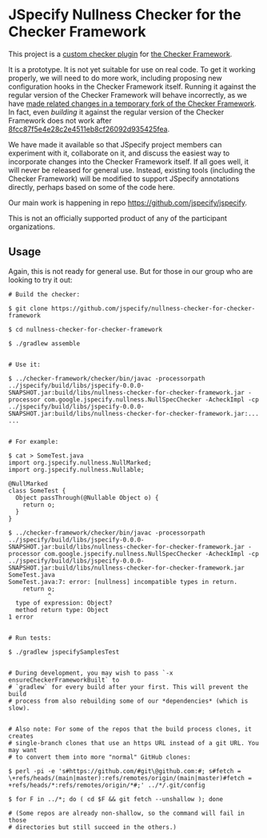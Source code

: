 # JSpecify Nullness Checker for the Checker Framework

This project is a
[custom checker plugin](https://checkerframework.org/manual/#creating-a-checker)
for [the Checker Framework](https://checkerframework.org/).

It is a prototype. It is not yet suitable for use on real code. To get it
working properly, we will need to do more work, including proposing new
configuration hooks in the Checker Framework itself. Running it against the
regular version of the Checker Framework will behave incorrectly, as we have
[made related changes in a temporary fork of the Checker Framework](https://github.com/jspecify/checker-framework).
In fact, even _building_ it against the regular version of the Checker Framework
does not work after
[8fcc87f5e4e28c2e4511eb8cf26092d935425fea](https://github.com/jspecify/nullness-checker-for-checker-framework/commit/8fcc87f5e4e28c2e4511eb8cf26092d935425fea).

We have made it available so that JSpecify project members can experiment with
it, collaborate on it, and discuss the easiest way to incorporate changes into
the Checker Framework itself. If all goes well, it will never be released for
general use. Instead, existing tools (including the Checker Framework) will be
modified to support JSpecify annotations directly, perhaps based on some of the
code here.

Our main work is happening in repo https://github.com/jspecify/jspecify.

This is not an officially supported product of any of the participant
organizations.

## Usage

Again, this is not ready for general use. But for those in our group who are
looking to try it out:

```
# Build the checker:

$ git clone https://github.com/jspecify/nullness-checker-for-checker-framework

$ cd nullness-checker-for-checker-framework

$ ./gradlew assemble


# Use it:

$ ../checker-framework/checker/bin/javac -processorpath ../jspecify/build/libs/jspecify-0.0.0-SNAPSHOT.jar:build/libs/nullness-checker-for-checker-framework.jar -processor com.google.jspecify.nullness.NullSpecChecker -AcheckImpl -cp ../jspecify/build/libs/jspecify-0.0.0-SNAPSHOT.jar:build/libs/nullness-checker-for-checker-framework.jar:... ...


# For example:

$ cat > SomeTest.java
import org.jspecify.nullness.NullMarked;
import org.jspecify.nullness.Nullable;

@NullMarked
class SomeTest {
  Object passThrough(@Nullable Object o) {
    return o;
  }
}

$ ../checker-framework/checker/bin/javac -processorpath ../jspecify/build/libs/jspecify-0.0.0-SNAPSHOT.jar:build/libs/nullness-checker-for-checker-framework.jar -processor com.google.jspecify.nullness.NullSpecChecker -AcheckImpl -cp ../jspecify/build/libs/jspecify-0.0.0-SNAPSHOT.jar:build/libs/nullness-checker-for-checker-framework.jar SomeTest.java
SomeTest.java:7: error: [nullness] incompatible types in return.
    return o;
           ^
  type of expression: Object?
  method return type: Object
1 error


# Run tests:

$ ./gradlew jspecifySamplesTest


# During development, you may wish to pass `-x ensureCheckerFrameworkBuilt` to
# `gradlew` for every build after your first. This will prevent the build
# process from also rebuilding some of our *dependencies* (which is slow).


# Also note: For some of the repos that the build process clones, it creates
# single-branch clones that use an https URL instead of a git URL. You may want
# to convert them into more "normal" GitHub clones:

$ perl -pi -e 's#https://github.com/#git\@github.com:#; s#fetch = \+refs/heads/(main|master):refs/remotes/origin/(main|master)#fetch = +refs/heads/*:refs/remotes/origin/*#;' ../*/.git/config

$ for F in ../*; do ( cd $F && git fetch --unshallow ); done

# (Some repos are already non-shallow, so the command will fail in those
# directories but still succeed in the others.)
```
